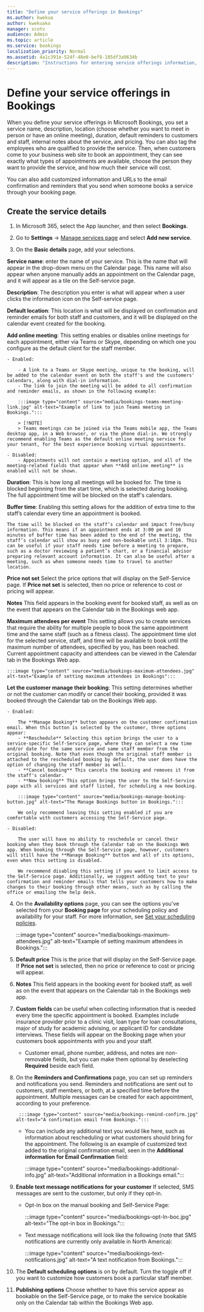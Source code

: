 ```yaml
---
title: "Define your service offerings in Bookings"
ms.author: kwekua
author: kwekuako
manager: scotv
audience: Admin
ms.topic: article
ms.service: bookings
localization_priority: Normal
ms.assetid: 4a1c391e-524f-48e0-bef8-185df3a9634b
description: "Instructions for entering service offerings information, including service name, description, location, duration, and pricing. You can also tag the employees who are qualified to provide the service."
---
```


# Define your service offerings in Bookings

When you define your service offerings in Microsoft Bookings, you set a service name, description, location (choose whether you want to meet in person or have an online meeting), duration, default reminders to customers and staff, internal notes about the service, and pricing. You can also tag the employees who are qualified to provide the service. Then, when customers come to your business web site to book an appointment, they can see exactly what types of appointments are available, choose the person they want to provide the service, and how much their service will cost.

You can also add customized information and URLs to the email confirmation and reminders that you send when someone books a service through your booking page.

## Create the service details

1. In Microsoft 365, select the App launcher, and then select **Bookings**.

2. Go to **Settings** -> [Manage services page](https://outlook.office.com/bookings/settings/services) and select **Add new service**.

3. On the **Basic details** page, add your selections.

**Service name**: enter the name of your service. This is the name that will appear in the drop-down menu on the Calendar page. This name will also appear when anyone manually adds an appointment on the Calendar page, and it will appear as a tile on the Self-service page.

**Description**: The description you enter is what will appear when a user clicks the information icon on the Self-service page.

**Default location**: This location is what will be displayed on confirmation and reminder emails for both staff and customers, and it will be displayed on the calendar event created for the booking.

**Add online meeting**: This setting enables or disables online meetings for each appointment, either via Teams or Skype, depending on which one you configure as the default client for the staff member.

    - Enabled:

        - A link to a Teams or Skype meeting, unique to the booking, will be added to the calendar event on both the staff's and the customers' calendars, along with dial-in information.
        - The link to join the meeting will be added to all confirmation and reminder emails, as shown in the following example:

        :::image type="content" source="media/bookings-teams-meeting-link.jpg" alt-text="Example of link to join Teams meeting in Bookings.":::

        > [!NOTE]
        > Teams meetings can be joined via the Teams mobile app, the Teams desktop app, in a Web browser, or via the phone dial-in. We strongly recommend enabling Teams as the default online meeting service for your tenant, for the best experience booking virtual appointments.

    - Disabled:
        - Appointments will not contain a meeting option, and all of the meeting-related fields that appear when **Add online meeting** is enabled will not be shown.

**Duration**: This is how long all meetings will be booked for. The time is blocked beginning from the start time, which is selected during booking. The full appointment time will be blocked on the staff's calendars.

**Buffer time**: Enabling this setting allows for the addition of extra time to the staff’s calendar every time an appointment is booked.

    The time will be blocked on the staff’s calendar and impact free/busy information. This means if an appointment ends at 3:00 pm and 10 minutes of buffer time has been added to the end of the meeting, the staff’s calendar will show as busy and non-bookable until 3:10pm. This can be useful if your staff needs time before a meeting to prepare, such as a doctor reviewing a patient’s chart, or a financial advisor preparing relevant account information. It can also be useful after a meeting, such as when someone needs time to travel to another location.

**Price not set**  Select the price options that will display on the Self-Service page. If **Price not set** is selected, then no price or reference to cost or pricing will appear.

**Notes** This field appears in the booking event for booked staff, as well as on the event that appears on the Calendar tab in the Bookings web app.

**Maximum attendees per event** This setting allows you to create services that require the ability for multiple people to book the same appointment time and the same staff (such as a fitness class). The appointment time slot for the selected service, staff, and time will be available to book until the maximum number of attendees, specified by you, has been reached. Current appointment capacity and attendees can be viewed in the Calendar tab in the Bookings Web app.

    :::image type="content" source="media/bookings-maximum-attendees.jpg" alt-text="Example of setting maximum attendees in Bookings":::

**Let the customer manage their booking**: This setting determines whether or not the customer can modify or cancel their booking, provided it was booked through the Calendar tab on the Bookings Web app.

    - Enabled:

        The **Manage Booking** button appears on the customer confirmation email. When this button is selected by the customer, three options appear:
        - **Reschedule** Selecting this option brings the user to a service-specific Self-Service page, where they can select a new time and/or date for the same service and same staff member from the original booking. Note that even though the original staff member is attached to the rescheduled booking by default, the user does have the option of changing the staff member as well.
        - **Cancel booking** This cancels the booking and removes it from the staff's calendar.
        - **New booking** This option brings the user to the Self-Service page with all services and staff listed, for scheduling a new booking.

        :::image type="content" source="media/bookings-manage-booking-button.jpg" alt-text="The Manage Bookings button in Bookings.":::

        We only recommend leaving this setting enabled if you are comfortable with customers accessing the Self-Service page.

    - Disabled:

        The user will have no ability to reschedule or cancel their booking when they book through the Calendar tab on the Bookings Web app. When booking through the Self-Service page, however, customers will still have the **Manage Booking** button and all of its options, even when this setting is disabled.

        We recommend disabling this setting if you want to limit access to the Self-Service page. Additionally, we suggest adding text to your confirmation and reminder emails that tells your customers how to make changes to their booking through other means, such as by calling the office or emailing the help desk.

4. On the **Availability options** page, you can see the options you've selected from your **Booking page** for your scheduling policy and availability for your staff. For more information, see [Set your scheduling policies](set-scheduling-policies.md).

    :::image type="content" source="media/bookings-maximum-attendees.jpg" alt-text="Example of setting maximum attendees in Bookings.":::

10. **Default price**  This is the price that will display on the Self-Service page. If **Price not set** is selected, then no price or reference to cost or pricing will appear.

11. **Notes** This field appears in the booking event for booked staff, as well as on the event that appears on the Calendar tab in the Bookings web app.

6. **Custom fields** can be useful when collecting information that is needed every time the specific appointment is booked. Examples include insurance provider prior to a clinic visit, loan type for loan consultations, major of study for academic advising, or applicant ID for candidate interviews. These fields will appear on the Booking page when your customers book appointments with you and your staff.

    - Customer email, phone number, address, and notes are non-removable fields, but you can make them optional by deselecting **Required** beside each field.

7. On the **Reminders and Confirmations** page, you can set up reminders and notifications you send. Reminders and notifications are sent out to customers, staff members, or both, at a specified time before the appointment. Multiple messages can be created for each appointment, according to your preference.

        :::image type="content" source="media/bookings-remind-confirm.jpg" alt-text="A confirmation email from Bookings.":::

    - You can include any additional text you would like here, such as information about rescheduling or what customers should bring for the appointment. The following is an example of customized text added to the original confirmation email, seen in the **Additional information for Email Confirmation** field:

        :::image type="content" source="media/bookings-additional-info.jpg" alt-text="Additional information in a Bookings email.":::

8. **Enable text message notifications for your customer** If selected, SMS messages are sent to the customer, but only if they opt-in.

    - Opt-in box on the manual booking and Self-Service Page:

        :::image type="content" source="media/bookings-opt-In-boc.jpg" alt-text="The opt-in box in Bookings.":::

    - Text message notifications will look like the following (note that SMS notifications are currently only available in North America):

        :::image type="content" source="media/bookings-text-notifications.jpg" alt-text="A text notification from Bookings.":::

9. The **Default scheduling options** is on by default. Turn the toggle off if you want to customize how customers book a particular staff member.

10. **Publishing options** Choose whether to have this service appear as bookable on the Self-Service page, or to make the service bookable only on the Calendar tab within the Bookings Web app.
